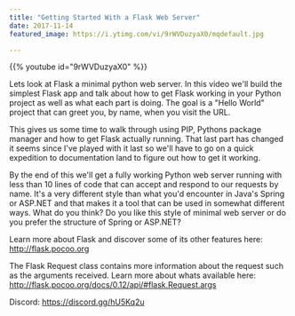 ```yaml
---
title: "Getting Started With a Flask Web Server"
date: 2017-11-14
featured_image: https://i.ytimg.com/vi/9rWVDuzyaX0/mqdefault.jpg

---
```


{{% youtube id="9rWVDuzyaX0" %}}

Lets look at Flask a minimal python web server. In this video we'll build the simplest Flask app and talk about how to get Flask working in your Python project as well as what each part is doing. The goal is a "Hello World" project that can greet you, by name, when you visit the URL.

This gives us some time to walk through using PIP, Pythons package manager and how to get Flask actually running. That last part has changed it seems since I've played with it last so we'll have to go on a quick expedition to documentation land to figure out how to get it working.

By the end of this we'll get a fully working Python web server running with less than 10 lines of code that can accept and respond to our requests by name. It's a very different style than what you'd encounter in Java's Spring or ASP.NET and that makes it a tool that can be used in somewhat different ways. What do you think? Do you like this style of minimal web server or do you prefer the structure of Spring or ASP.NET?

Learn more about Flask and discover some of its other features here: http://flask.pocoo.org

The Flask Request class contains more information about the request such as the arguments received. Learn more about whats available here: http://flask.pocoo.org/docs/0.12/api/#flask.Request.args

Discord: https://discord.gg/hU5Kq2u